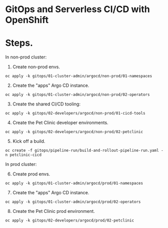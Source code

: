 # GitOps and Serverless CI/CD with OpenShift

# Steps.

In non-prod cluster:

1. Create non-prod envs.

```
oc apply -k gitops/01-cluster-admin/argocd/non-prod/01-namespaces
```

2. Create the "apps" Argo CD instance.

```
oc apply -k gitops/01-cluster-admin/argocd/non-prod/02-operators
```

3. Create the shared CI/CD tooling:

```
oc apply -k gitops/02-developers/argocd/non-prod/01-cicd-tools
```

4. Create the Pet Clinic developer environments.

```
oc apply -k gitops/02-developers/argocd/non-prod/02-petclinic
```

5. Kick off a build.

```
oc create -f gitops/pipeline-run/build-and-rollout-pipeline-run.yaml -n petclinic-cicd
```

In prod cluster:

6. Create prod envs.

```
oc apply -k gitops/01-cluster-admin/argocd/prod/01-namespaces
```

7. Create the "apps" Argo CD instance.

```
oc apply -k gitops/01-cluster-admin/argocd/prod/02-operators
```

8. Create the Pet Clinic prod environment.

```
oc apply -k gitops/02-developers/argocd/prod/02-petclinic
```

